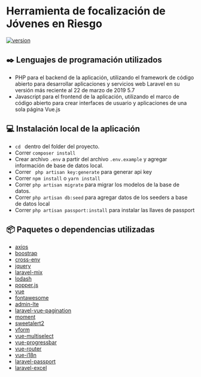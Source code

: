 # Herramienta de focalización de Jóvenes en Riesgo
[![version](https://img.shields.io/badge/versi%C3%B3n-1.0.0--alpha-blue.svg)](https://semver.org)

## :black_nib: Lenguajes de programación utilizados

* PHP para el backend de la aplicación, utilizando el framework de código abierto para desarrollar aplicaciones y servicios web Laravel en su versión más reciente al 22 de marzo de 2019 5.7
* Javascript para el frontend de la aplicación, utilizando el marco de código abierto para crear interfaces de usuario y aplicaciones de una sola página Vue.js


## :computer: Instalación local de la aplicación

* `cd ` dentro del folder del proyecto.
* Correr ` composer install `
* Crear archivo `.env` a partir del archivo `.env.example` y agregar información de base de datos local.
* Correr ` php artisan key:generate` para generar api key
* Correr ` npm install ` o  ` yarn install `
* Correr ` php artisan migrate ` para migrar los modelos de la base de datos.
* Correr ` php artisan db:seed ` para agregar datos de los seeders a base de datos local
* Correr ` php artisan passport:install ` para instalar las llaves de passport

## 📦 Paquetes o dependencias utilizadas

* [axios](https://github.com/axios/axios)
* [boostrap](https://getbootstrap.com/docs/4.0/getting-started/introduction/)
* [cross-env](https://www.npmjs.com/package/cross-env)
* [jquery](https://jquery.com/)
* [laravel-mix](https://laravel.com/docs/5.8/mix)
* [lodash](https://lodash.com/)
* [popper.js](https://popper.js.org/index.html)
* [vue](https://vuejs.org/)
* [fontawesome](https://fontawesome.com/)
* [admin-lte](https://adminlte.io/themes/dev/AdminLTE/index.html)
* [laravel-vue-pagination](https://github.com/gilbitron/laravel-vue-pagination)
* [moment](https://momentjs.com/)
* [sweetalert2](https://sweetalert2.github.io/)
* [vform](https://github.com/cretueusebiu/vform)
* [vue-multiselect](https://vue-multiselect.js.org/)
* [vue-progressbar](https://github.com/hilongjw/vue-progressbar)
* [vue-router](https://router.vuejs.org/)
* [vue-i18n](http://kazupon.github.io/vue-i18n/)
* [laravel-passport](https://laravel.com/docs/5.8/passport)
* [laravel-excel](https://laravel-excel.com/)
